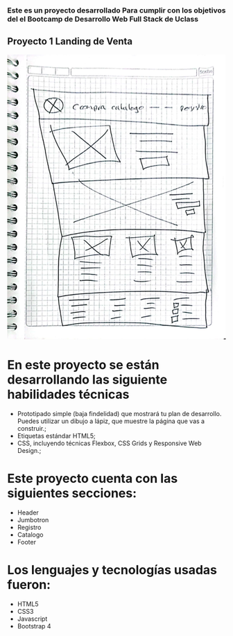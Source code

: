 ### Este es un proyecto desarrollado Para cumplir con los objetivos del el Bootcamp de Desarrollo Web Full Stack de Uclass

## Proyecto 1 Landing de Venta

![imagen](https://github.com/RubenchoWeb/Rubenchoweb/blob/master/UCamp/Landing_Venta/img/Prototipado.jpg?raw=true)

# En este proyecto se están desarrollando las siguiente habilidades técnicas 

- Prototipado simple (baja findelidad) que mostrará tu plan de desarrollo. Puedes utilizar un dibujo a lápiz, que muestre la página que vas a construir.;
- Etiquetas estándar HTML5;
- CSS, incluyendo técnicas Flexbox, CSS Grids y Responsive Web Design.;

# Este proyecto cuenta con las siguientes secciones:

- Header
- Jumbotron
- Registro
- Catalogo
- Footer

# Los lenguajes y tecnologías usadas fueron:

- HTML5
- CSS3
- Javascript
- Bootstrap 4